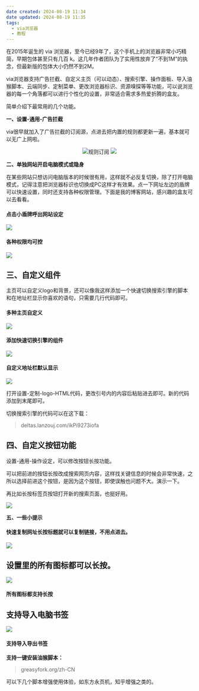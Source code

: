 ```yaml
---
date created: 2024-08-19 11:34
date updated: 2024-08-19 11:35
tags:
  - via浏览器
  - 教程
---
```


在2015年诞生的 via 浏览器，至今已经9年了，这个手机上的浏览器非常小巧精简，早期包体甚至只有几百 k。这几年作者团队为了实用性放弃了“不到1M”的执念，但最新版的包体大小仍然不到2M。

via浏览器支持广告拦截、自定义主页（可以动态）、搜索引擎、操作面板、导入油猴脚本、云端同步、定制菜单、更改浏览器标识、资源嗅探等等功能，可以说浏览器的每一个角落都可以进行个性化的设置，非常适合需求多热爱折腾的盒友。

简单介绍下最常用的几个功能。

**一、设置-通用-广告拦截**

via很早就加入了广告拦截的订阅源，点进去把内置的规则都更新一遍，基本就可以无广上网啦。

<center>
<img src="https://imgheybox.max-c.com/web/bbs/2024/08/10/0e2cb6eb4a7a0e7cf4ffb8713ee2cd66/thumb.png" alt="规则订阅">
<img src=" https://imgheybox.max-c.com/web/bbs/2024/08/10/b9873e50429a7c4bf5ccbf345be8e671/thumb.png">
</center>

**二、单独网站开启电脑模式或隐身**

在某些网站只想访问电脑版本的时候很有用，这样就不必反复切换，除了打开电脑模式，记得注意把浏览器标识也切换成PC这样才有效果。点一下网址左边的盾牌可以快速设置，同时还支持各种权限管理。下面是我的博客网站，感兴趣的盒友可以去看看。

#### 点击小盾牌呼出网站设定

![](https://imgheybox.max-c.com/web/bbs/2024/08/10/df6018b87b9da2171a20bd6f156a295f/thumb.png)

#### 各种权限均可控

![](https://imgheybox.max-c.com/web/bbs/2024/08/10/7d2140323e8f4bffa41a032d8e34bfc7/thumb.png)

## 三、自定义组件

主页可以自定义logo和背景，还可以像我这样添加一个快速切换搜索引擎的脚本和在地址栏显示你喜欢的语句，只需要几行代码即可。

#### 多种主页自定义

![](https://imgheybox.max-c.com/bbs/2024/08/10/37c2c73d5339fa9ada605eab5eda06ec.avif)

#### 添加快速切换引擎的组件

![](https://imgheybox.max-c.com/web/bbs/2024/08/10/00d2da031cf33ca3b62c1bb105adf71d/thumb.png)

#### 自定义地址栏默认显示

![](https://imgheybox.max-c.com/web/bbs/2024/08/10/7aa22fc6cfb2b821b986d1194a15e927/thumb.png)

打开设置-定制-logo-HTML代码，更改引号内的内容后粘贴进去即可。新的代码添加到末尾即可。

> <script>document.title = "冲天香阵透长安";</script>

切换搜索引擎的代码可以在这下载：

> deltas.lanzouj.com/ikPi9273iofa

## 四、自定义按钮功能

设置-通用-操作设定，可以修改按钮长按功能。

可以把前进的按钮长按改成搜索网页内容，这样找关键信息的时候会非常快速，之所以选择前进这个按钮，是因为这个按钮，即使误触也问题不大。演示一下。 

再比如长按标签页按钮打开新的搜索页面，也挺好用。

![](https://imgheybox.max-c.com/bbs/2024/08/10/a2c1068cd9a97f2a614c7a31ff412476.gif)

**五、一些小提示**

#### 快速复制网址长按标题就可以复制链接，不用点进去。

![](https://imgheybox.max-c.com/web/bbs/2024/08/10/7370a2426050835914777dc8ee5eab89/thumb.png)

## 设置里的所有图标都可以长按。

![](https://imgheybox.max-c.com/web/bbs/2024/08/10/e6c12e27569616b70514f2e127629e6f/thumb.png)

#### 所有图标都支持长按

## 支持导入电脑书签

![](https://imgheybox.max-c.com/bbs/2024/08/10/8f39c841abb8a947d1d06e17f89def2c/thumb.png)

#### 支持导入导出书签

**支持一键安装油猴脚本：**

> greasyfork.org/zh-CN

可以下几个脚本增强使用体验，如东方永页机，知乎增强之类的。
